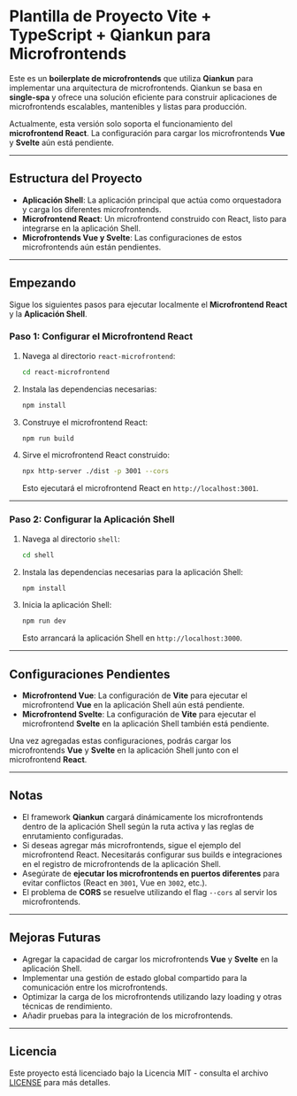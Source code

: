 # Plantilla de Proyecto Vite + TypeScript + Qiankun para Microfrontends

Este es un **boilerplate de microfrontends** que utiliza **Qiankun** para implementar una arquitectura de microfrontends. Qiankun se basa en **single-spa** y ofrece una solución eficiente para construir aplicaciones de microfrontends escalables, mantenibles y listas para producción.

Actualmente, esta versión solo soporta el funcionamiento del **microfrontend React**. La configuración para cargar los microfrontends **Vue** y **Svelte** aún está pendiente.

---

## Estructura del Proyecto

- **Aplicación Shell**: La aplicación principal que actúa como orquestadora y carga los diferentes microfrontends.
- **Microfrontend React**: Un microfrontend construido con React, listo para integrarse en la aplicación Shell.
- **Microfrontends Vue y Svelte**: Las configuraciones de estos microfrontends aún están pendientes.

---

## Empezando

Sigue los siguientes pasos para ejecutar localmente el **Microfrontend React** y la **Aplicación Shell**.

### Paso 1: Configurar el Microfrontend React

1. Navega al directorio `react-microfrontend`:
    ```bash
    cd react-microfrontend
    ```

2. Instala las dependencias necesarias:
    ```bash
    npm install
    ```

3. Construye el microfrontend React:
    ```bash
    npm run build
    ```

4. Sirve el microfrontend React construido:
    ```bash
    npx http-server ./dist -p 3001 --cors
    ```

   Esto ejecutará el microfrontend React en `http://localhost:3001`.

---

### Paso 2: Configurar la Aplicación Shell

1. Navega al directorio `shell`:
    ```bash
    cd shell
    ```

2. Instala las dependencias necesarias para la aplicación Shell:
    ```bash
    npm install
    ```

3. Inicia la aplicación Shell:
    ```bash
    npm run dev
    ```

   Esto arrancará la aplicación Shell en `http://localhost:3000`.

---

## Configuraciones Pendientes

- **Microfrontend Vue**: La configuración de **Vite** para ejecutar el microfrontend **Vue** en la aplicación Shell aún está pendiente.
- **Microfrontend Svelte**: La configuración de **Vite** para ejecutar el microfrontend **Svelte** en la aplicación Shell también está pendiente.

Una vez agregadas estas configuraciones, podrás cargar los microfrontends **Vue** y **Svelte** en la aplicación Shell junto con el microfrontend **React**.

---

## Notas

- El framework **Qiankun** cargará dinámicamente los microfrontends dentro de la aplicación Shell según la ruta activa y las reglas de enrutamiento configuradas.
- Si deseas agregar más microfrontends, sigue el ejemplo del microfrontend React. Necesitarás configurar sus builds e integraciones en el registro de microfrontends de la aplicación Shell.
- Asegúrate de **ejecutar los microfrontends en puertos diferentes** para evitar conflictos (React en `3001`, Vue en `3002`, etc.).
- El problema de **CORS** se resuelve utilizando el flag `--cors` al servir los microfrontends.

---

## Mejoras Futuras

- Agregar la capacidad de cargar los microfrontends **Vue** y **Svelte** en la aplicación Shell.
- Implementar una gestión de estado global compartido para la comunicación entre los microfrontends.
- Optimizar la carga de los microfrontends utilizando lazy loading y otras técnicas de rendimiento.
- Añadir pruebas para la integración de los microfrontends.

---

## Licencia

Este proyecto está licenciado bajo la Licencia MIT - consulta el archivo [LICENSE](LICENSE) para más detalles.
